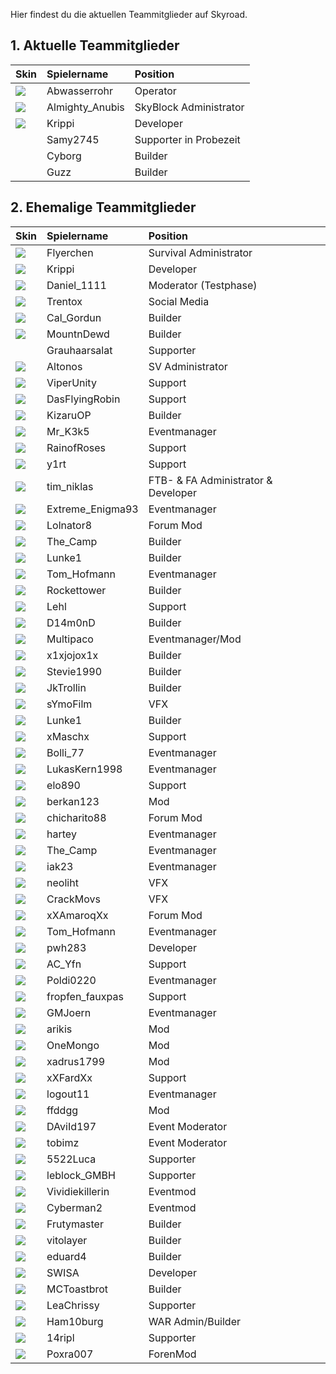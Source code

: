 Hier findest du die aktuellen Teammitglieder auf Skyroad. 


## 1. Aktuelle Teammitglieder

| Skin | Spielername | Position |
| :--- | :--- | :--- |
| ![](assets/images/heads/Abwasserrohr_Kopf.png) | Abwasserrohr | Operator |
| ![](assets/images/heads/Almighty_Anubis_Kopf.png) | Almighty_Anubis | SkyBlock Administrator |
| ![](assets/images/heads/Krippi_Kopf.png) | Krippi | Developer |
|  | Samy2745 | Supporter in Probezeit |
|  | Cyborg | Builder |
|  | Guzz | Builder |
## 2. Ehemalige Teammitglieder

| Skin | Spielername | Position |
| :--- | :--- | :--- |
| ![](assets/images/heads/Flyerchen_Kopf.png) | Flyerchen | Survival Administrator |
| ![](assets/images/heads/Krippi_Kopf.png) | Krippi | Developer |
| ![](assets/images/heads/Daniel_1111_Kopf.png) | Daniel_1111 | Moderator (Testphase) |
| ![](assets/images/heads/Trentox_Kopf.png) | Trentox | Social Media |
| ![](assets/images/heads/Cal_Gordun_Kopf.png) | Cal_Gordun | Builder |
| ![](assets/images/heads/MountnDewd_Kopf.png) | MountnDewd | Builder |
|  | Grauhaarsalat | Supporter |
| ![](assets/images/heads/Altonos_Kopf.png) | Altonos | SV Administrator |
| ![](assets/images/heads/ViperUnity_Kopf.png) | ViperUnity | Support |
| ![](assets/images/heads/DasFlyingRobin_Kopf.png) | DasFlyingRobin | Support |
| ![](assets/images/heads/KizaruOP_Kopf.png) | KizaruOP | Builder |
| ![](assets/images/heads/Mr_K3k5_Kopf.png) | Mr_K3k5 | Eventmanager |
| ![](assets/images/heads/RainofRoses_Kopf.png) | RainofRoses | Support |
| ![](assets/images/heads/Y1rt_Kopf.png) | y1rt | Support |
| ![](assets/images/heads/Tim_niklas_Kopf.png) | tim_niklas | FTB- & FA Administrator & Developer |
| ![](assets/images/heads/Extreme_Enigma93_Kopf.png) | Extreme_Enigma93 | Eventmanager |
| ![](assets/images/heads/LoLnator8_Kopf.png) | Lolnator8 | Forum Mod |
| ![](assets/images/heads/The_Camp_Kopf.png) | The_Camp | Builder |
| ![](assets/images/heads/Lunke1_Kopf.png) | Lunke1 | Builder |
| ![](assets/images/heads/Tom_Hofmann_Kopf.png) | Tom_Hofmann | Eventmanager |
| ![](assets/images/heads/Rockettower_Kopf.png) | Rockettower | Builder |
| ![](assets/images/heads/Lehl_Kopf.png) | Lehl | Support |
| ![](assets/images/heads/D14m0nD_Kopf.png) | D14m0nD | Builder |
| ![](assets/images/heads/Multipaco_Kopf.png) | Multipaco | Eventmanager/Mod |
| ![](assets/images/heads/X1xjojox1x_Kopf.png) | x1xjojox1x | Builder |
| ![](assets/images/heads/Stevie1990_Kopf.png) | Stevie1990 | Builder |
| ![](assets/images/heads/JkTrollin_Kopf.png) | JkTrollin | Builder |
| ![](assets/images/heads/SYmoFilm_Kopf.png) | sYmoFilm | VFX |
| ![](assets/images/heads/Lunke1_Kopf.png) | Lunke1 | Builder |
| ![](assets/images/heads/XMaschx_Kopf.png) | xMaschx | Support |
| ![](assets/images/heads/Bolli_77_Kopf.png) | Bolli_77 | Eventmanager |
| ![](assets/images/heads/LukasKern1998_Kopf.png) | LukasKern1998 | Eventmanager |
| ![](assets/images/heads/Elo890_Kopf.png) | elo890 | Support |
| ![](assets/images/heads/Berkan123_Kopf.png) | berkan123 | Mod |
| ![](assets/images/heads/Chicharito88_Kopf.png) | chicharito88 | Forum Mod |
| ![](assets/images/heads/Hartey_Kopf.png) | hartey | Eventmanager |
| ![](assets/images/heads/The_Camp_Kopf.png) | The_Camp | Eventmanager |
| ![](assets/images/heads/Iak23_Kopf.png) | iak23 | Eventmanager |
| ![](assets/images/heads/Neoliht_Kopf.png) | neoliht | VFX |
| ![](assets/images/heads/CrackMovs_Kopf.png) | CrackMovs | VFX |
| ![](assets/images/heads/XXAmaroqXx_Kopf.png) | xXAmaroqXx | Forum Mod |
| ![](assets/images/heads/Tom_Hofmann_Kopf.png) | Tom_Hofmann | Eventmanager |
| ![](assets/images/heads/Pwh283_Kopf.png) | pwh283 | Developer |
| ![](assets/images/heads/AC_Yfn_Kopf.png) | AC_Yfn | Support |
| ![](assets/images/heads/Poldi0220_Kopf.png) | Poldi0220 | Eventmanager |
| ![](assets/images/heads/Fropfen_fauxpas_Kopf.png) | fropfen_fauxpas | Support |
| ![](assets/images/heads/GMJoern_Kopf.png) | GMJoern | Eventmanager |
| ![](assets/images/heads/Arikis_Kopf.png) | arikis | Mod |
| ![](assets/images/heads/OneMongo_Kopf.png) | OneMongo | Mod |
| ![](assets/images/heads/Xadrus1799_Kopf.png) | xadrus1799 | Mod |
| ![](assets/images/heads/XXFardXx_Kopf.png) | xXFardXx | Support |
| ![](assets/images/heads/Logout11_Kopf.png) | logout11 | Eventmanager |
| ![](assets/images/heads/Ffddgg_Kopf.png) | ffddgg | Mod |
| ![](assets/images/heads/DAviId197_Kopf.png) | DAviId197 | Event Moderator |
| ![](assets/images/heads/Tobimz_Kopf.png) | tobimz | Event Moderator |
| ![](assets/images/heads/5522Luca_Kopf.png) | 5522Luca | Supporter |
| ![](assets/images/heads/Leblock_GMBH_Kopf.png) | leblock_GMBH | Supporter |
| ![](assets/images/heads/Eyeless_JackLP_Kopf.png) | Vividiekillerin | Eventmod |
| ![](assets/images/heads/Cyberman2_Kopf.png) | Cyberman2 | Eventmod |
| ![](assets/images/heads/Frutymaster_Kopf.png) | Frutymaster | Builder |
| ![](assets/images/heads/Vitolayer_Kopf.png) | vitolayer | Builder |
| ![](assets/images/heads/Eduard4_Kopf.png) | eduard4 | Builder |
| ![](assets/images/heads/Swisa_Kopf.png) | SWISA | Developer |
| ![](assets/images/heads/MCToastbrot_Kopf.png) | MCToastbrot | Builder |
| ![](assets/images/heads/Leachrissy_Kopf.png) | LeaChrissy | Supporter |
| ![](assets/images/heads/Ham10burg_Kopf.png) | Ham10burg | WAR Admin/Builder |
| ![](assets/images/heads/14ripl_Kopf.png) | 14ripl | Supporter |
| ![](assets/images/heads/Poxra007_Kopf.png) | Poxra007 | ForenMod |

